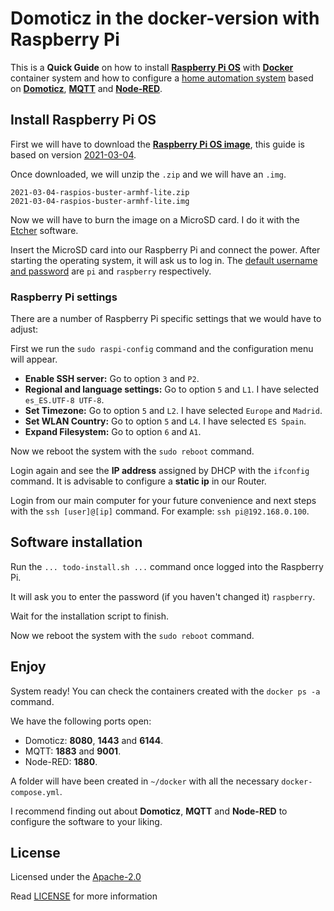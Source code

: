 # Domoticz in the docker-version with Raspberry Pi
This is a **Quick Guide** on how to install **[Raspberry Pi OS]** with **[Docker]** container system and how to
configure a [home automation system] based on **[Domoticz]**, **[MQTT]** and **[Node-RED]**.

## Install Raspberry Pi OS
First we will have to download the **[Raspberry Pi OS image]**, this guide is based on version [2021-03-04].

Once downloaded, we will unzip the `.zip` and we will have an `.img`.

    2021-03-04-raspios-buster-armhf-lite.zip
    2021-03-04-raspios-buster-armhf-lite.img

Now we will have to burn the image on a MicroSD card. I do it with the [Etcher] software.

Insert the MicroSD card into our Raspberry Pi and connect the power. After starting the operating system, it will ask
us to log in. The [default username and password] are `pi` and `raspberry` respectively.

### Raspberry Pi settings
There are a number of Raspberry Pi specific settings that we would have to adjust:

First we run the `sudo raspi-config` command and the configuration menu will appear.
- **Enable SSH server:** Go to option `3` and `P2`.
- **Regional and language settings:** Go to option `5` and `L1`. I have selected `es_ES.UTF-8 UTF-8`.
- **Set Timezone:** Go to option `5` and `L2`. I have selected `Europe` and `Madrid`.
- **Set WLAN Country:** Go to option `5` and `L4`. I have selected `ES Spain`.
- **Expand Filesystem:** Go to option `6` and `A1`.

Now we reboot the system with the `sudo reboot` command.

Login again and see the **IP address** assigned by DHCP with the `ifconfig` command.
It is advisable to configure a **static ip** in our Router.

Login from our main computer for your future convenience and next steps with the `ssh [user]@[ip]` command.
For example: `ssh pi@192.168.0.100`.

## Software installation
Run the `... todo-install.sh ...` command once logged into the Raspberry Pi.

It will ask you to enter the password (if you haven't changed it) `raspberry`.

Wait for the installation script to finish.

Now we reboot the system with the `sudo reboot` command.

## Enjoy
System ready!
You can check the containers created with the `docker ps -a` command.

We have the following ports open:
- Domoticz: **8080**, **1443** and **6144**.
- MQTT: **1883** and **9001**.
- Node-RED: **1880**.

A folder will have been created in `~/docker` with all the necessary `docker-compose.yml`.

I recommend finding out about **Domoticz**, **MQTT** and **Node-RED** to configure the software to your liking.

## License
Licensed under the [Apache-2.0]

Read [LICENSE] for more information

[Raspberry Pi OS]: https://www.raspberrypi.org/software/operating-systems/
[Docker]: https://www.docker.com/
[home automation system]: https://en.wikipedia.org/wiki/Home_automation
[Domoticz]: https://www.domoticz.com/
[MQTT]: https://mqtt.org/
[Node-RED]: https://nodered.org/
[Raspberry Pi OS image]: https://www.raspberrypi.org/software/operating-systems/
[2021-03-04]: https://downloads.raspberrypi.org/raspios_lite_armhf/images/raspios_lite_armhf-2021-03-25/2021-03-04-raspios-buster-armhf-lite.zip
[Etcher]: https://www.balena.io/etcher/
[default username and password]: https://www.raspberrypi.org/documentation/linux/usage/users.md

[Apache-2.0]: https://opensource.org/licenses/Apache-2.0
[LICENSE]: LICENSE

